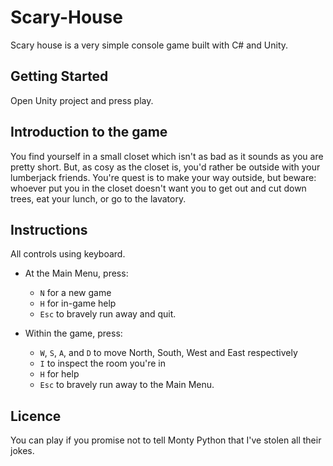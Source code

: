 # Scary-House

Scary house is a very simple console game built with C# and Unity.

## Getting Started

Open Unity project and press play.

## Introduction to the game

You find yourself in a small closet which isn't as bad as it sounds as you are pretty short. But, as cosy as the closet is, you'd rather be outside with your lumberjack friends. You're quest is to make your way outside, but beware: whoever put you in the closet doesn't want you to get out and cut down trees, eat your lunch, or go to the lavatory.

## Instructions

All controls using keyboard.

* At the Main Menu, press:

  - `N` for a new game
  - `H` for in-game help
  - `Esc` to bravely run away and quit.  

* Within the game, press:

  - `W`, `S`, `A`, and `D` to move North, South, West and East respectively
  - `I` to inspect the room you're in
  - `H` for help
  - `Esc` to bravely run away to the Main Menu.


## Licence
You can play if you promise not to tell Monty Python that I've stolen all their jokes.
